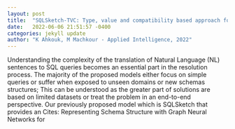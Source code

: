 ```yaml
---
layout: post
title:  "SQLSketch-TVC: Type, value and compatibility based approach for SQL queries"
date:   2022-06-06 21:51:57 -0400
categories: jekyll update
author: "K Ahkouk, M Machkour - Applied Intelligence, 2022"
---
```

Understanding the complexity of the translation of Natural Language (NL) sentences to SQL queries becomes an essential part in the resolution process. The majority of the proposed models either focus on simple queries or suffer when exposed to unseen domains or new schemas structures; This can be understood as the greater part of solutions are based on limited datasets or treat the problem in an end-to-end perspective. Our previously proposed model which is SQLSketch that provides an  Cites: Representing Schema Structure with Graph Neural Networks for